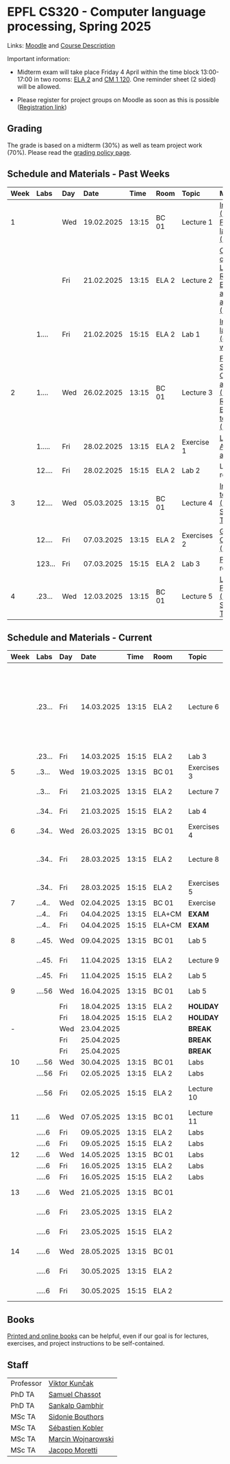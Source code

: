 # EPFL CS320 - Computer language processing, Spring 2025

Links: [Moodle](https://moodle.epfl.ch/course/view.php?id=4241) and [Course Description](https://edu.epfl.ch/coursebook/en/computer-language-processing-CS-320)

Important information:

  * Midterm exam will take place Friday 4 April within the time block 13:00-17:00 in two rooms: [ELA 2](https://plan.epfl.ch/?room==ELA%202) and [CM 1 120](https://plan.epfl.ch/?room==CM%201%20120). One reminder sheet (2 sided) will be allowed.

  * Please register for project groups on Moodle as soon as this is possible ([Registration link](https://moodle.epfl.ch/mod/choicegroup/view.php?id=1282182))

## Grading

The grade is based on a midterm (30%) as well as team project work (70%). Please read the [grading policy page](info/grading.md).

## Schedule and Materials - Past Weeks

| Week | Labs | Day | Date       | Time  | Room   | Topic                | Materials              |                              |
| :--  | :--  | :-- | :--        | :--   | :--    | :--                  | :--                          | :--                          |
| 1    |      | Wed | 19.02.2025 | 13:15 | BC 01  | Lecture 1            | [Intro to CLP](https://mediaspace.epfl.ch/media/01-01%2C+Intro+to+Computer+Language+Processing/0_okro5h0v) [(PDF)](info/lectures/lec01a.pdf), [Formal languages](https://mediaspace.epfl.ch/media/01-02%2C+Formal+Languages/0_segfj94w) [(PDF)](info/lectures/lec01b.pdf) |
|      |      | Fri | 21.02.2025 | 13:15 | ELA 2  | Lecture 2 | [Operations on Formal Languages](https://mediaspace.epfl.ch/media/02-01%2C+Operations+on+Formal+Languages/0_otyeghg6), [Regular Expressions and Idea of a Lexer](https://mediaspace.epfl.ch/media/02-02%2C+Regular+Expressions+and+Lexer+Idea/0_th59v9kx) [(PDF)](info/lectures/lec02.pdf) |
|      | 1.... | Fri | 21.02.2025 | 15:15 | ELA 2  | Lab 1 | [Interpreter lab released (due in 2 weeks)](./info/labs/lab01/) |
| 2    | 1.... | Wed | 26.02.2025 | 13:15 | BC 01  | Lecture 3 | [First Symbols. Constructing a Lexer](https://mediaspace.epfl.ch/media/03-01%2C+First+Symbols.+Constructing+a+Lexer/0_a943fw0n) [(PDF)](info/lectures/lec03a.pdf), [From Regular Expressions to Automata](https://mediaspace.epfl.ch/media/03-02%2C+From+Regular+Expressions+to+Automata/0_icjqhfj0) [(PDF)](info/lectures/lec03b.pdf) |
|      | 1..... | Fri | 28.02.2025 | 13:15 | ELA 2  | Exercise 1 | [Languages, Automata and Lexers](info/exercises/ex-01.pdf) |
|      | 12.... | Fri | 28.02.2025 | 15:15 | ELA 2  | Lab 2 | Lexer lab release |
| 3    | 12.... | Wed | 05.03.2025 | 13:15 | BC 01  | Lecture 4 | [Introduction to Grammars](https://mediaspace.epfl.ch/media/04-01%2C+Introduction+to+Grammars/0_krhjbo09) [(PDF)](info/lectures/lec04-grammars-intro.pdf), [Syntax Trees](https://mediaspace.epfl.ch/media/04-02%2C+Syntax+Trees/0_9h4g5k1c) [(PDF)](info/lectures/lec04-trees.pdf)
|      | 12.... | Fri | 07.03.2025 | 13:15 | ELA 2  | Exercises 2 | [Grammar Concepts](info/exercises/ex-02.pdf) [(solutions)](info/exercises/ex-02-sol.pdf) |
|      | 123... | Fri | 07.03.2025 | 15:15 | ELA 2  | Lab 3 | [Parser lab](info/labs/lab03/) release |
| 4    | .23... | Wed | 12.03.2025 | 13:15 | BC 01  | Lecture 5 | [LL(1) Parsing](https://mediaspace.epfl.ch/media/04-03%2C+LL%281%29+Parsing/0_se2zd8kt) [(PDF)](info/lectures/lec05-ll1.pdf). [Scallion Tutorial](https://mediaspace.epfl.ch/media/04-10%2C+Scallion+tutorial/0_lypn7l0x) |

## Schedule and Materials - Current

| Week | Labs | Day | Date       | Time  | Room   | Topic                | Materials              |                              |
| :--  | :--  | :-- | :--        | :--   | :--    | :--                  | :--                          | :--                          |
|      | .23... | Fri | 14.03.2025 | 13:15 | ELA 2  | Lecture 6  | [Name Analysis](https://mediaspace.epfl.ch/media/06-01%2C+Name+Analysis/0_1b9t1hz8) [(PDF)](info/lectures/lec06-name-analysis.pdf), [Type Systems as Inductive Relations](https://mediaspace.epfl.ch/media/07-01%2C+Introduction+to+Types+and+Inductive+Relations/0_3hxblocu) [(PDF)](info/lectures/lec06-inductive.pdf) . [Operational Semantics](https://mediaspace.epfl.ch/media/07-02%2C+Operational+Semantics/0_3ru05nbo) [(PDF)](info/lectures/lec06-operational.pdf) |
|      | .23... | Fri | 14.03.2025 | 15:15 | ELA 2  | Lab 3 | Parser lab |
| 5    | ..3... | Wed | 19.03.2025 | 13:15 | BC 01  | Exercises 3 | LL(1) Grammars |
|      | ..3... | Fri | 21.03.2025 | 13:15 | ELA 2  | Lecture 7 | Type Checking |
|      | ..34.. | Fri | 21.03.2025 | 15:15 | ELA 2  | Lab 4 | Typer lab release |
| 6    | ..34.. | Wed | 26.03.2025 | 13:15 | BC 01  | Exercises 4 | Parsing. Type checking |
|      | ..34.. | Fri | 28.03.2025 | 13:15 | ELA 2  | Lecture 8 | Type Inference. Code generation |
|      | ..34.. | Fri | 28.03.2025 | 15:15 | ELA 2  | Exercises 5 | Type checking |
| 7    | ...4.. | Wed | 02.04.2025 | 13:15 | BC 01  | Exercise |  |
|      | ...4.. | Fri | 04.04.2025 | 13:15 | ELA+CM | **EXAM** |  |
|      | ...4.. | Fri | 04.04.2025 | 15:15 | ELA+CM | **EXAM** |  |
| 8    | ...45. | Wed | 09.04.2025 | 13:15 | BC 01  | Lab 5 | Codegen lab release |
|      | ...45. | Fri | 11.04.2025 | 13:15 | ELA 2  | Lecture 9 | Code generation |
|      | ...45. | Fri | 11.04.2025 | 15:15 | ELA 2  | Lab 5 | Codegen lab |
| 9    | ....56 | Wed | 16.04.2025 | 13:15 | BC 01  | Lab 5 | Codegen lab. Pick projects |
|      |        | Fri | 18.04.2025 | 13:15 | ELA 2  | **HOLIDAY** |  |
|      |        | Fri | 18.04.2025 | 15:15 | ELA 2  | **HOLIDAY** |  |
| -    |        | Wed | 23.04.2025 |       |        | **BREAK** |  |
|      |        | Fri | 25.04.2025 |       |        | **BREAK** |  |
|      |        | Fri | 25.04.2025 |       |        | **BREAK** |  |
| 10   | ....56 | Wed | 30.04.2025 | 13:15 | BC 01  | Labs |  |
|      | ....56 | Fri | 02.05.2025 | 13:15 | ELA 2  | Labs |  |
|      | ....56 | Fri | 02.05.2025 | 15:15 | ELA 2  | Lecture 10 | Parsing general grammars |
| 11   | .....6 | Wed | 07.05.2025 | 13:15 | BC 01  | Lecture 11 | Compiler correctness |
|      | .....6 | Fri | 09.05.2025 | 13:15 | ELA 2  | Labs |  |
|      | .....6 | Fri | 09.05.2025 | 15:15 | ELA 2  | Labs |  |
| 12   | .....6 | Wed | 14.05.2025 | 13:15 | BC 01  | Labs |  |
|      | .....6 | Fri | 16.05.2025 | 13:15 | ELA 2  | Labs |  |
|      | .....6 | Fri | 16.05.2025 | 15:15 | ELA 2  | Labs |  |
| 13   | .....6 | Wed | 21.05.2025 | 13:15 | BC 01  |    | Project presentations |
|      | .....6 | Fri | 23.05.2025 | 13:15 | ELA 2  |    | Project presentations |
|      | .....6 | Fri | 23.05.2025 | 15:15 | ELA 2  |    | Project presentations |
| 14   | .....6 | Wed | 28.05.2025 | 13:15 | BC 01  |    | Project presentations |
|      | .....6 | Fri | 30.05.2025 | 13:15 | ELA 2  |    | Project presentations |
|      | .....6 | Fri | 30.05.2025 | 15:15 | ELA 2  |    | Project presentations |

## Books

[Printed and online books](info/books.md) can be helpful, even if our goal is for lectures, exercises, and project instructions to be self-contained.

## Staff

|           |                                                                 |
|:----------|:----------------------------------------------------------------|
| Professor | [Viktor Kunčak](https://people.epfl.ch/viktor.kuncak)           |
| PhD TA    | [Samuel Chassot](https://people.epfl.ch/samuel.chassot)         |
| PhD TA    | [Sankalp Gambhir](https://people.epfl.ch/sankalp.gambhir)       |
| MSc TA    | [Sidonie Bouthors](https://people.epfl.ch/sidonie.bouthors)     |
| MSc TA    | [Sébastien Kobler](https://people.epfl.ch/sebastien.kobler)     |
| MSc TA    | [Marcin Wojnarowski](https://people.epfl.ch/marcin.wojnarowski) |
| MSc TA    | [Jacopo Moretti](https://people.epfl.ch/jacopo.moretti/)        |
